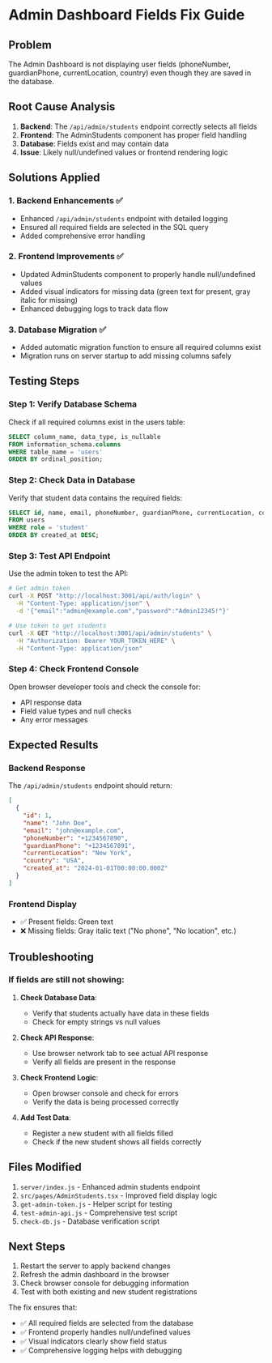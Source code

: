 # Admin Dashboard Fields Fix Guide

## Problem
The Admin Dashboard is not displaying user fields (phoneNumber, guardianPhone, currentLocation, country) even though they are saved in the database.

## Root Cause Analysis
1. **Backend**: The `/api/admin/students` endpoint correctly selects all fields
2. **Frontend**: The AdminStudents component has proper field handling
3. **Database**: Fields exist and may contain data
4. **Issue**: Likely null/undefined values or frontend rendering logic

## Solutions Applied

### 1. Backend Enhancements ✅
- Enhanced `/api/admin/students` endpoint with detailed logging
- Ensured all required fields are selected in the SQL query
- Added comprehensive error handling

### 2. Frontend Improvements ✅
- Updated AdminStudents component to properly handle null/undefined values
- Added visual indicators for missing data (green text for present, gray italic for missing)
- Enhanced debugging logs to track data flow

### 3. Database Migration ✅
- Added automatic migration function to ensure all required columns exist
- Migration runs on server startup to add missing columns safely

## Testing Steps

### Step 1: Verify Database Schema
Check if all required columns exist in the users table:
```sql
SELECT column_name, data_type, is_nullable 
FROM information_schema.columns 
WHERE table_name = 'users' 
ORDER BY ordinal_position;
```

### Step 2: Check Data in Database
Verify that student data contains the required fields:
```sql
SELECT id, name, email, phoneNumber, guardianPhone, currentLocation, country 
FROM users 
WHERE role = 'student' 
ORDER BY created_at DESC;
```

### Step 3: Test API Endpoint
Use the admin token to test the API:
```bash
# Get admin token
curl -X POST "http://localhost:3001/api/auth/login" \
  -H "Content-Type: application/json" \
  -d '{"email":"admin@example.com","password":"Admin12345!"}'

# Use token to get students
curl -X GET "http://localhost:3001/api/admin/students" \
  -H "Authorization: Bearer YOUR_TOKEN_HERE" \
  -H "Content-Type: application/json"
```

### Step 4: Check Frontend Console
Open browser developer tools and check the console for:
- API response data
- Field value types and null checks
- Any error messages

## Expected Results

### Backend Response
The `/api/admin/students` endpoint should return:
```json
[
  {
    "id": 1,
    "name": "John Doe",
    "email": "john@example.com",
    "phoneNumber": "+1234567890",
    "guardianPhone": "+1234567891",
    "currentLocation": "New York",
    "country": "USA",
    "created_at": "2024-01-01T00:00:00.000Z"
  }
]
```

### Frontend Display
- ✅ Present fields: Green text
- ❌ Missing fields: Gray italic text ("No phone", "No location", etc.)

## Troubleshooting

### If fields are still not showing:

1. **Check Database Data**:
   - Verify that students actually have data in these fields
   - Check for empty strings vs null values

2. **Check API Response**:
   - Use browser network tab to see actual API response
   - Verify all fields are present in the response

3. **Check Frontend Logic**:
   - Open browser console and check for errors
   - Verify the data is being processed correctly

4. **Add Test Data**:
   - Register a new student with all fields filled
   - Check if the new student shows all fields correctly

## Files Modified

1. `server/index.js` - Enhanced admin students endpoint
2. `src/pages/AdminStudents.tsx` - Improved field display logic
3. `get-admin-token.js` - Helper script for testing
4. `test-admin-api.js` - Comprehensive test script
5. `check-db.js` - Database verification script

## Next Steps

1. Restart the server to apply backend changes
2. Refresh the admin dashboard in the browser
3. Check browser console for debugging information
4. Test with both existing and new student registrations

The fix ensures that:
- ✅ All required fields are selected from the database
- ✅ Frontend properly handles null/undefined values
- ✅ Visual indicators clearly show field status
- ✅ Comprehensive logging helps with debugging 